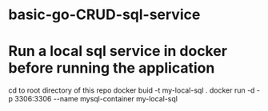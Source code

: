# basic-go-CRUD-sql-service

# Run a local sql service in docker before running the application
cd to root directory of this repo
docker buid -t my-local-sql .
docker run -d -p 3306:3306 --name mysql-container my-local-sql
